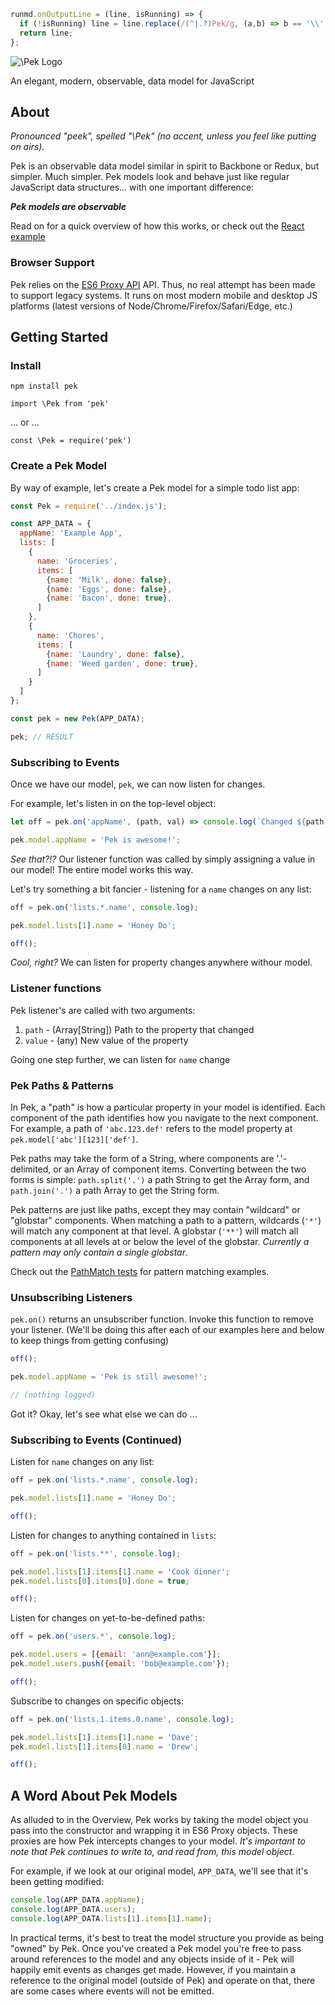 ```javascript --hide
runmd.onOutputLine = (line, isRunning) => {
  if (!isRunning) line = line.replace(/(^|.?)Pek/g, (a,b) => b == '\\' ? 'Pek' : b + 'P&emacr;k');
  return line;
};
```

![\Pek Logo](http://i.imgur.com/4ZQuhmQ.png)

An elegant, modern, observable, data model for JavaScript

## About

*Pronounced "peek", spelled "\Pek" (no accent, unless you feel like putting on airs).*

Pek is an observable data model similar in spirit to Backbone or Redux, but
simpler. Much simpler.  Pek models look and behave just like regular
JavaScript data structures... with one important difference:

***Pek models are observable***

Read on for a quick overview of how this works, or check out the [React example](react-example)

### Browser Support

Pek relies on the [ES6 Proxy
API](https://developer.mozilla.org/en-US/docs/Web/JavaScript/Reference/Global_Objects/Proxy) API. Thus, no real attempt has been made to support legacy systems.
It runs on most modern mobile and desktop JS platforms (latest versions of
Node/Chrome/Firefox/Safari/Edge, etc.)

## Getting Started
### Install

`npm install pek`

`import \Pek from 'pek'`

... or ...

`const \Pek = require('pek')`

### Create a Pek Model

By way of example, let's create a Pek model for a simple todo list app:
```javascript --context
const Pek = require('../index.js');

const APP_DATA = {
  appName: 'Example App',
  lists: [
    {
      name: 'Groceries',
      items: [
        {name: 'Milk', done: false},
        {name: 'Eggs', done: false},
        {name: 'Bacon', done: true},
      ]
    },
    {
      name: 'Chores',
      items: [
        {name: 'Laundry', done: false},
        {name: 'Weed garden', done: true},
      ]
    }
  ]
};

const pek = new Pek(APP_DATA);

pek; // RESULT
```
### Subscribing to Events

Once we have our model, `pek`, we can now listen for changes.

For example, let's listen in on the top-level object:

```javascript --context
let off = pek.on('appName', (path, val) => console.log(`Changed ${path[0]} to ${val}`));

pek.model.appName = 'Pek is awesome!';
```

*See that?!?*  Our listener function was called by simply assigning a value in our model!  The entire model works this way.

Let's try something a bit fancier - listening for a `name` changes on any
list:

```javascript --context
off = pek.on('lists.*.name', console.log);

pek.model.lists[1].name = 'Honey Do';

off();
```

*Cool, right?*  We can listen for property changes anywhere withour model.

### Listener functions

Pek listener's are called with two arguments:

  1. `path` - (Array[String]) Path to the property that changed
  2. `value` - (any) New value of the property

Going one step further, we can listen for `name` change

### Pek Paths & Patterns

In Pek, a "path" is how a particular property in your model is identified. Each
component of the path identifies how you navigate to the next component.  For
example, a path of `'abc.123.def'` refers to the model property at `pek.model['abc'][123]['def']`.

Pek paths may take the form of a String, where components are '.'-delimited, or
an Array of component items.  Converting between the two forms is simple:
`path.split('.')` a path String to get the Array form, and `path.join('.')`
a path Array to get the String form.

Pek patterns are just like paths, except they may contain "wildcard" or
"globstar" components.  When matching a path to a pattern, wildcards (`'*'`)
will match any component at that level.  A globstar (`'**'`) will match all
components at all levels at or below the level of the globstar.  *Currently
a pattern may only contain a single globstar*.

Check out the [PathMatch tests](blob/master/src/test.js#L5) for pattern matching
examples.

### Unsubscribing Listeners

`pek.on()` returns an unsubscriber function.  Invoke this function to remove
your listener.  (We'll be doing this after each of our examples here and below
to keep things from getting confusing)

```javascript --context
off();

pek.model.appName = 'Pek is still awesome!';

// (nothing logged)
```
Got it?  Okay, let's see what else we can do ...

### Subscribing to Events (Continued)

Listen for `name` changes on any list:

```javascript --context
off = pek.on('lists.*.name', console.log);

pek.model.lists[1].name = 'Honey Do';

off();
```

Listen for changes to anything contained in `lists`:

```javascript --context
off = pek.on('lists.**', console.log);

pek.model.lists[1].items[1].name = 'Cook dinner';
pek.model.lists[0].items[0].done = true;

off();
```

Listen for changes on yet-to-be-defined paths:

```javascript --context
off = pek.on('users.*', console.log);

pek.model.users = [{email: 'ann@example.com'}];
pek.model.users.push({email: 'bob@example.com'});

off();
```
Subscribe to changes on specific objects:
```javascript --context
off = pek.on('lists.1.items.0.name', console.log);

pek.model.lists[1].items[1].name = 'Dave';
pek.model.lists[1].items[0].name = 'Drew';

off();
```

## A Word About Pek Models

As alluded to in the Overview, Pek works by taking the model object you pass
into the constructor and wrapping it in ES6 Proxy objects.  These proxies are how
Pek intercepts changes to your model. *It's important to note that Pek continues to write to, and
read from, this model object*.

For example, if we look at our original model, `APP_DATA`, we'll see that it's been getting modified:

```javascript --context
console.log(APP_DATA.appName);
console.log(APP_DATA.users);
console.log(APP_DATA.lists[1].items[1].name);
```

In practical terms, it's best to treat the model structure you provide as being "owned" by Pek.  Once you've created a Pek model you're free to pass around references to the model and any objects inside of it - Pek will happily emit events as changes get made.  However, if you maintain a reference to the original model (outside of Pek) and operate on that, there are some cases where events will not be emitted.
